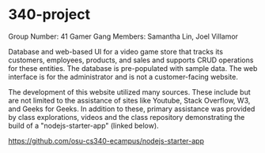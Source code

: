 # 340-project

Group Number: 41 Gamer Gang
Members: Samantha Lin, Joel Villamor

Database and web-based UI for a video game store that tracks its customers, employees, products, and sales and supports CRUD operations for these entities. The database is pre-populated with sample data. The web interface is for the administrator and is not a customer-facing website.

The development of this website utilized many sources. These include but are not limited to the assistance of sites like Youtube, Stack Overflow, W3, and Geeks for Geeks. In addition to these, primary assistance was provided by class explorations, videos and the class repository demonstrating the build of a "nodejs-starter-app" (linked below).

https://github.com/osu-cs340-ecampus/nodejs-starter-app
